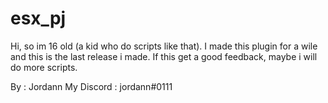 # esx_pj
Hi, so im 16 old (a kid who do scripts like that). I made this plugin for a wile and this is the last release i made. If this get a good feedback, maybe i will do more scripts.

By : Jordann 
My Discord : jordann#0111
